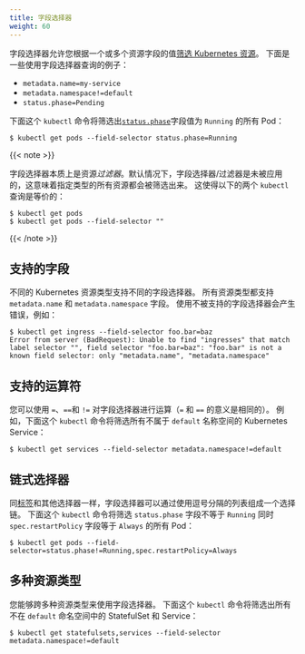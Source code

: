 ```yaml
---
title: 字段选择器
weight: 60
---
```


<!--
---
title: Field Selectors
weight: 60
---
-->

字段选择器允许您根据一个或多个资源字段的值[筛选 Kubernetes 资源](/docs/concepts/overview/working-with-objects/kubernetes-objects)。
下面是一些使用字段选择器查询的例子：
<!--
_Field selectors_ let you [select Kubernetes resources](/docs/concepts/overview/working-with-objects/kubernetes-objects) based on the value of one or more resource fields. Here are some example field selector queries:
-->

* `metadata.name=my-service`
* `metadata.namespace!=default`
* `status.phase=Pending`

下面这个 `kubectl` 命令将筛选出[`status.phase`](/docs/concepts/workloads/pods/pod-lifecycle/#pod-phase)字段值为 `Running` 的所有 Pod：
<!--
This `kubectl` command selects all Pods for which the value of the [`status.phase`](/docs/concepts/workloads/pods/pod-lifecycle/#pod-phase) field is `Running`:
-->

```shell
$ kubectl get pods --field-selector status.phase=Running
```

{{< note >}}

字段选择器本质上是资源*过滤器*。默认情况下，字段选择器/过滤器是未被应用的，这意味着指定类型的所有资源都会被筛选出来。
这使得以下的两个 `kubectl` 查询是等价的：
<!--
Field selectors are essentially resource *filters*. By default, no selectors/filters are applied, meaning that all resources of the specified type are selected. This makes the following `kubectl` queries equivalent:
-->

```shell
$ kubectl get pods
$ kubectl get pods --field-selector ""
```
{{< /note >}}

## 支持的字段
<!--
## Supported fields
-->

不同的 Kubernetes 资源类型支持不同的字段选择器。
所有资源类型都支持 `metadata.name` 和 `metadata.namespace` 字段。
使用不被支持的字段选择器会产生错误，例如：
<!--
Supported field selectors vary by Kubernetes resource type. All resource types support the `metadata.name` and `metadata.namespace` fields. Using unsupported field selectors produces an error. For example:
-->

```shell
$ kubectl get ingress --field-selector foo.bar=baz
Error from server (BadRequest): Unable to find "ingresses" that match label selector "", field selector "foo.bar=baz": "foo.bar" is not a known field selector: only "metadata.name", "metadata.namespace"
```

## 支持的运算符
<!--
## Supported operators
-->

您可以使用 `=`、`==`和 `!=` 对字段选择器进行运算（`=` 和 `==` 的意义是相同的）。
例如，下面这个 `kubectl` 命令将筛选所有不属于 `default` 名称空间的 Kubernetes Service：
<!--
You can use the `=`, `==`, and `!=` operators with field selectors (`=` and `==` mean the same thing). This `kubectl` command, for example, selects all Kubernetes Services that aren't in the `default` namespace:
-->

```shell
$ kubectl get services --field-selector metadata.namespace!=default
```

## 链式选择器
<!--
## Chained selectors
-->

同[标签](/docs/concepts/overview/working-with-objects/labels)和其他选择器一样，字段选择器可以通过使用逗号分隔的列表组成一个选择链。
下面这个 `kubectl` 命令将筛选 `status.phase` 字段不等于 `Running` 同时 `spec.restartPolicy` 字段等于 `Always` 的所有 Pod：
<!--
As with [label](/docs/concepts/overview/working-with-objects/labels) and other selectors, field selectors can be chained together as a comma-separated list. This `kubectl` command selects all Pods for which the `status.phase` does not equal `Running` and the `spec.restartPolicy` field equals `Always`:
-->

```shell
$ kubectl get pods --field-selector=status.phase!=Running,spec.restartPolicy=Always
```

## 多种资源类型
<!--
## Multiple resource types
-->

您能够跨多种资源类型来使用字段选择器。
下面这个 `kubectl` 命令将筛选出所有不在 `default` 命名空间中的 StatefulSet 和 Service：
<!--
You use field selectors across multiple resource types. This `kubectl` command selects all Statefulsets and Services that are not in the `default` namespace:
-->

```shell
$ kubectl get statefulsets,services --field-selector metadata.namespace!=default
```
